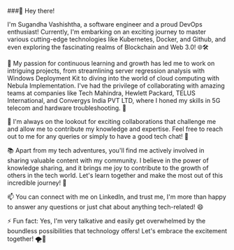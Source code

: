 ###🚀 Hey there!

I'm Sugandha Vashishtha, a software engineer and a proud DevOps enthusiast! Currently, I'm embarking on an exciting journey to master various cutting-edge technologies like Kubernetes, Docker, and Github, and even exploring the fascinating realms of Blockchain and Web 3.0! 🌐🛠️

🌱 My passion for continuous learning and growth has led me to work on intriguing projects, from streamlining server regression analysis with Windows Deployment Kit to diving into the world of cloud computing with Nebula Implementation. I've had the privilege of collaborating with amazing teams at companies like Tech Mahindra, Hewlett Packard, TELUS International, and Convergys India PVT LTD, where I honed my skills in 5G telecom and hardware troubleshooting. 🌟

🤝 I'm always on the lookout for exciting collaborations that challenge me and allow me to contribute my knowledge and expertise. Feel free to reach out to me for any queries or simply to have a good tech chat! 💬

📚 Apart from my tech adventures, you'll find me actively involved in sharing valuable content with my community. I believe in the power of knowledge sharing, and it brings me joy to contribute to the growth of others in the tech world. Let's learn together and make the most out of this incredible journey! 🌈

📫 You can connect with me on LinkedIn, and trust me, I'm more than happy to answer any questions or just chat about anything tech-related! 😄

⚡ Fun fact: Yes, I'm very talkative and easily get overwhelmed by the boundless possibilities that technology offers! Let's embrace the excitement together! 🌪️🎉
